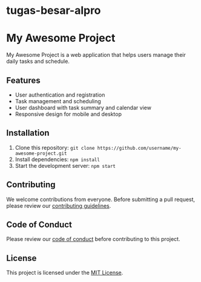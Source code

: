# tugas-besar-alpro
# My Awesome Project

<!-- [![Build Status](https://travis-ci.com/username/my-awesome-project.svg?branch=master)](https://travis-ci.com/username/my-awesome-project)
[![Coverage Status](https://coveralls.io/repos/github/username/my-awesome-project/badge.svg?branch=master)](https://coveralls.io/github/username/my-awesome-project?branch=master) -->

My Awesome Project is a web application that helps users manage their daily tasks and schedule.

## Features

- User authentication and registration
- Task management and scheduling
- User dashboard with task summary and calendar view
- Responsive design for mobile and desktop

## Installation

1. Clone this repository: `git clone https://github.com/username/my-awesome-project.git`
2. Install dependencies: `npm install`
3. Start the development server: `npm start`

## Contributing

We welcome contributions from everyone. Before submitting a pull request, please review our [contributing guidelines](CONTRIBUTING.md).

## Code of Conduct

Please review our [code of conduct](CODE_OF_CONDUCT.md) before contributing to this project.

## License

This project is licensed under the [MIT License](LICENSE).

